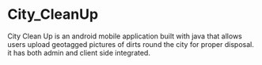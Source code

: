# City_CleanUp
City Clean Up is an android mobile application built with java that allows users upload geotagged pictures of dirts round the city for proper disposal. it has both admin and client side integrated. 
